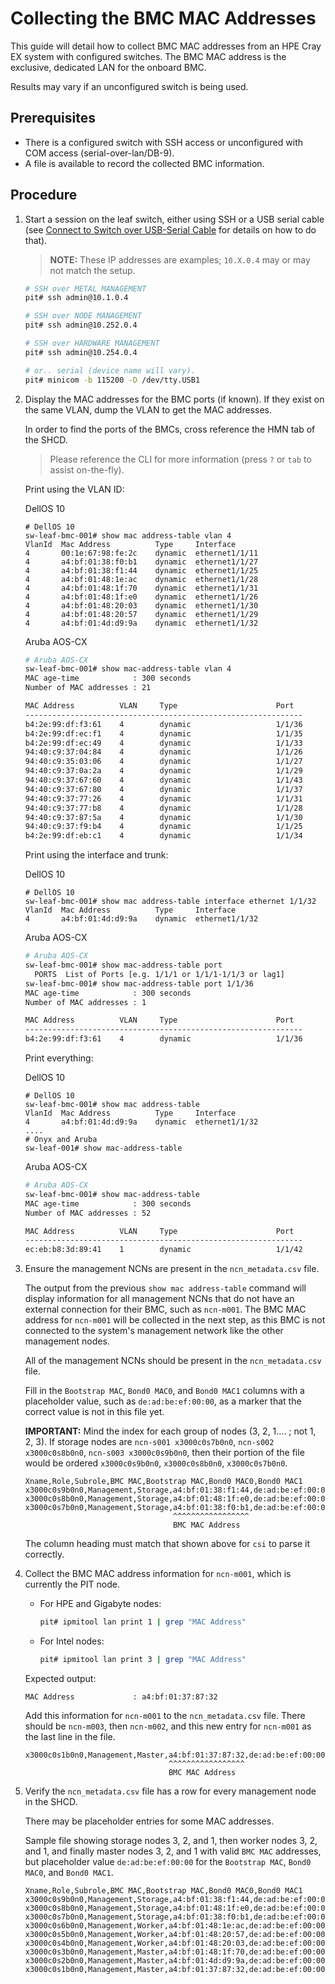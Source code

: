 # Collecting the BMC MAC Addresses

This guide will detail how to collect BMC MAC addresses from an HPE Cray EX system with configured switches.
The BMC MAC address is the exclusive, dedicated LAN for the onboard BMC.

Results may vary if an unconfigured switch is being used.

## Prerequisites

* There is a configured switch with SSH access or unconfigured with COM access (serial-over-lan/DB-9).
* A file is available to record the collected BMC information.

## Procedure

1. Start a session on the leaf switch, either using SSH or a USB serial cable (see [Connect to Switch over USB-Serial Cable](connect_to_switch_over_usb_serial_cable.md) for details on how to do that).

    > **NOTE:** These IP addresses are examples; `10.X.0.4` may or may not match the setup.

    ```bash
    # SSH over METAL MANAGEMENT
    pit# ssh admin@10.1.0.4

    # SSH over NODE MANAGEMENT
    pit# ssh admin@10.252.0.4

    # SSH over HARDWARE MANAGEMENT
    pit# ssh admin@10.254.0.4

    # or.. serial (device name will vary).
    pit# minicom -b 115200 -D /dev/tty.USB1
    ```

1. Display the MAC addresses for the BMC ports (if known). If they exist on the same VLAN, dump the VLAN to get the MAC addresses.

    In order to find the ports of the BMCs, cross reference the HMN tab of the SHCD.

    > Please reference the CLI for more information (press `?` or `tab` to assist on-the-fly).

    Print using the VLAN ID:

    DellOS 10

    ```console
    # DellOS 10
    sw-leaf-bmc-001# show mac address-table vlan 4
    VlanId  Mac Address          Type     Interface
    4       00:1e:67:98:fe:2c    dynamic  ethernet1/1/11
    4       a4:bf:01:38:f0:b1    dynamic  ethernet1/1/27
    4       a4:bf:01:38:f1:44    dynamic  ethernet1/1/25
    4       a4:bf:01:48:1e:ac    dynamic  ethernet1/1/28
    4       a4:bf:01:48:1f:70    dynamic  ethernet1/1/31
    4       a4:bf:01:48:1f:e0    dynamic  ethernet1/1/26
    4       a4:bf:01:48:20:03    dynamic  ethernet1/1/30
    4       a4:bf:01:48:20:57    dynamic  ethernet1/1/29
    4       a4:bf:01:4d:d9:9a    dynamic  ethernet1/1/32
    ```

    Aruba AOS-CX

    ```bash
    # Aruba AOS-CX
    sw-leaf-bmc-001# show mac-address-table vlan 4
    MAC age-time            : 300 seconds
    Number of MAC addresses : 21

    MAC Address          VLAN     Type                      Port
    --------------------------------------------------------------
    b4:2e:99:df:f3:61    4        dynamic                   1/1/36
    b4:2e:99:df:ec:f1    4        dynamic                   1/1/35
    b4:2e:99:df:ec:49    4        dynamic                   1/1/33
    94:40:c9:37:04:84    4        dynamic                   1/1/26
    94:40:c9:35:03:06    4        dynamic                   1/1/27
    94:40:c9:37:0a:2a    4        dynamic                   1/1/29
    94:40:c9:37:67:60    4        dynamic                   1/1/43
    94:40:c9:37:67:80    4        dynamic                   1/1/37
    94:40:c9:37:77:26    4        dynamic                   1/1/31
    94:40:c9:37:77:b8    4        dynamic                   1/1/28
    94:40:c9:37:87:5a    4        dynamic                   1/1/30
    94:40:c9:37:f9:b4    4        dynamic                   1/1/25
    b4:2e:99:df:eb:c1    4        dynamic                   1/1/34
    ```

    Print using the interface and trunk:

    DellOS 10

    ```console
    # DellOS 10
    sw-leaf-bmc-001# show mac address-table interface ethernet 1/1/32
    VlanId  Mac Address          Type     Interface
    4       a4:bf:01:4d:d9:9a    dynamic  ethernet1/1/32
    ```

    Aruba AOS-CX

    ```bash
    # Aruba AOS-CX
    sw-leaf-bmc-001# show mac-address-table port
      PORTS  List of Ports [e.g. 1/1/1 or 1/1/1-1/1/3 or lag1]
    sw-leaf-bmc-001# show mac-address-table port 1/1/36
    MAC age-time            : 300 seconds
    Number of MAC addresses : 1

    MAC Address          VLAN     Type                      Port
    --------------------------------------------------------------
    b4:2e:99:df:f3:61    4        dynamic                   1/1/36
    ```

    Print everything:

    DellOS 10

    ```console
    # DellOS 10
    sw-leaf-bmc-001# show mac address-table
    VlanId  Mac Address          Type     Interface
    4       a4:bf:01:4d:d9:9a    dynamic  ethernet1/1/32
    ....
    # Onyx and Aruba
    sw-leaf-001# show mac-address-table
    ```

    Aruba AOS-CX

    ```bash
    # Aruba AOS-CX
    sw-leaf-bmc-001# show mac-address-table
    MAC age-time            : 300 seconds
    Number of MAC addresses : 52

    MAC Address          VLAN     Type                      Port
    --------------------------------------------------------------
    ec:eb:b8:3d:89:41    1        dynamic                   1/1/42
    ```

1. Ensure the management NCNs are present in the `ncn_metadata.csv` file.

   The output from the previous `show mac address-table` command will display information for all management NCNs that do not have an external connection for their BMC, such as `ncn-m001`. The BMC MAC address for `ncn-m001` will be collected in the next
   step, as this BMC is not connected to the system's management network like the other management nodes.

   All of the management NCNs should be present in the `ncn_metadata.csv` file.

   Fill in the `Bootstrap MAC`, `Bond0 MAC0`, and `Bond0 MAC1` columns with a placeholder value, such as `de:ad:be:ef:00:00`,
   as a marker that the correct value is not in this file yet.

   **IMPORTANT:** Mind the index for each group of nodes (3, 2, 1.... ; not 1, 2, 3).
   If storage nodes are `ncn-s001 x3000c0s7b0n0`, `ncn-s002 x3000c0s8b0n0`, `ncn-s003 x3000c0s9b0n0`,
   then their portion of the file would be ordered `x3000c0s9b0n0`, `x3000c0s8b0n0`, `x3000c0s7b0n0`.

   ```text
   Xname,Role,Subrole,BMC MAC,Bootstrap MAC,Bond0 MAC0,Bond0 MAC1
   x3000c0s9b0n0,Management,Storage,a4:bf:01:38:f1:44,de:ad:be:ef:00:00,de:ad:be:ef:00:00,de:ad:be:ef:00:00
   x3000c0s8b0n0,Management,Storage,a4:bf:01:48:1f:e0,de:ad:be:ef:00:00,de:ad:be:ef:00:00,de:ad:be:ef:00:00
   x3000c0s7b0n0,Management,Storage,a4:bf:01:38:f0:b1,de:ad:be:ef:00:00,de:ad:be:ef:00:00,de:ad:be:ef:00:00
                                    ^^^^^^^^^^^^^^^^^
                                    BMC MAC Address
   ```

   The column heading must match that shown above for `csi` to parse it correctly.

1. Collect the BMC MAC address information for `ncn-m001`, which is currently the PIT node.

   * For HPE and Gigabyte nodes:

     ```bash
     pit# ipmitool lan print 1 | grep "MAC Address"
     ```

   * For Intel nodes:

     ```bash
     pit# ipmitool lan print 3 | grep "MAC Address"
     ```

   Expected output:

   ```text
   MAC Address             : a4:bf:01:37:87:32
   ```

   Add this information for `ncn-m001` to the `ncn_metadata.csv` file. There should be `ncn-m003`, then `ncn-m002`, and this new entry for `ncn-m001` as the last line in the file.

   ```text
   x3000c0s1b0n0,Management,Master,a4:bf:01:37:87:32,de:ad:be:ef:00:00,de:ad:be:ef:00:00,de:ad:be:ef:00:00
                                   ^^^^^^^^^^^^^^^^^
                                   BMC MAC Address
   ```

1. Verify the `ncn_metadata.csv` file has a row for every management node in the SHCD.

   There may be placeholder entries for some MAC addresses.

   Sample file showing storage nodes 3, 2, and 1, then worker nodes 3, 2, and 1, and finally master nodes 3, 2, and 1 with valid `BMC MAC`
  addresses, but placeholder value `de:ad:be:ef:00:00` for the `Bootstrap MAC`, `Bond0 MAC0`, and `Bond0 MAC1`.

   ```text
   Xname,Role,Subrole,BMC MAC,Bootstrap MAC,Bond0 MAC0,Bond0 MAC1
   x3000c0s9b0n0,Management,Storage,a4:bf:01:38:f1:44,de:ad:be:ef:00:00,de:ad:be:ef:00:00,de:ad:be:ef:00:00
   x3000c0s8b0n0,Management,Storage,a4:bf:01:48:1f:e0,de:ad:be:ef:00:00,de:ad:be:ef:00:00,de:ad:be:ef:00:00
   x3000c0s7b0n0,Management,Storage,a4:bf:01:38:f0:b1,de:ad:be:ef:00:00,de:ad:be:ef:00:00,de:ad:be:ef:00:00
   x3000c0s6b0n0,Management,Worker,a4:bf:01:48:1e:ac,de:ad:be:ef:00:00,de:ad:be:ef:00:00,de:ad:be:ef:00:00
   x3000c0s5b0n0,Management,Worker,a4:bf:01:48:20:57,de:ad:be:ef:00:00,de:ad:be:ef:00:00,de:ad:be:ef:00:00
   x3000c0s4b0n0,Management,Worker,a4:bf:01:48:20:03,de:ad:be:ef:00:00,de:ad:be:ef:00:00,de:ad:be:ef:00:00
   x3000c0s3b0n0,Management,Master,a4:bf:01:48:1f:70,de:ad:be:ef:00:00,de:ad:be:ef:00:00,de:ad:be:ef:00:00
   x3000c0s2b0n0,Management,Master,a4:bf:01:4d:d9:9a,de:ad:be:ef:00:00,de:ad:be:ef:00:00,de:ad:be:ef:00:00
   x3000c0s1b0n0,Management,Master,a4:bf:01:37:87:32,de:ad:be:ef:00:00,de:ad:be:ef:00:00,de:ad:be:ef:00:00
   ```
